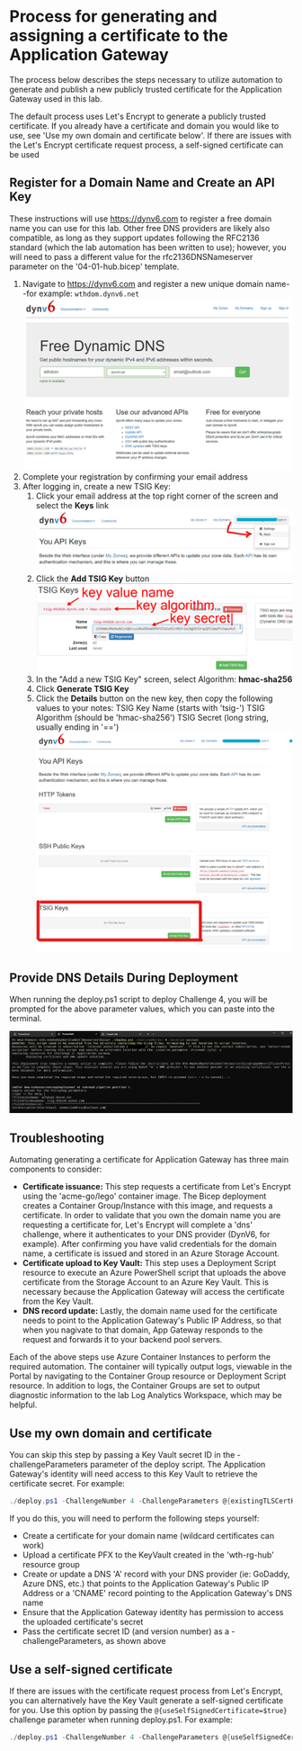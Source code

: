 # Process for generating and assigning a certificate to the Application Gateway

The process below describes the steps necessary to utilize automation to generate and publish a new publicly trusted certificate for the Application Gateway used in this lab.

The default process uses Let's Encrypt to generate a publicly trusted certificate. If you already have a certificate and domain you would like to use, see 'Use my own domain and certificate below'. If there are issues with the Let's Encrypt certificate request process, a self-signed certificate can be used

## Register for a Domain Name and Create an API Key

These instructions will use https://dynv6.com to register a free domain name you can use for this lab. Other free DNS providers are likely also compatible, as long as they support updates following the RFC2136 standard (which the lab automation has been written to use); however, you will need to pass a different value for the rfc2136DNSNameserver parameter on the '04-01-hub.bicep' template.

1. Navigate to https://dynv6.com and register a new unique domain name--for example: `wthdom.dynv6.net`
   ![DynV6 Name Registration](./media/challenge-4-dynv6signup.png)
1. Complete your registration by confirming your email address
1. After logging in, create a new TSIG Key:
    1. Click your email address at the top right corner of the screen and select the **Keys** link
       ![DynV6 API Keys Menu](./media/challenge-4-dynv6apikey.png)
    1. Click the **Add TSIG Key** button
       ![DynV6 New TSIG Key](./media/challenge-4-dynv6tsig.png)
    1. In the "Add a new TSIG Key" screen, select Algorithm: **hmac-sha256**
    1. Click **Generate TSIG Key**
    1. Click the **Details** button on the new key, then copy the following values to your notes:
        TSIG Key Name (starts with 'tsig-')
        TSIG Algorithm (should be 'hmac-sha256')
        TSIG Secret (long string, usually ending in '==')
        ![DynV6 TSIG Key Values](./media/challenge-4-dynv6tsigkey.png)

## Provide DNS Details During Deployment

When running the deploy.ps1 script to deploy Challenge 4, you will be prompted for the above parameter values, which you can paste into the terminal.

![Providing DNS RFC 2136 Details During Deployment](./media/challenge-4-example.png)

## Troubleshooting

Automating generating a certificate for Application Gateway has three main components to consider:

- **Certificate issuance:** This step requests a certificate from Let's Encrypt using the 'acme-go/lego' container image. The Bicep deployment creates a Container Group/Instance with this image, and requests a certificate. In order to validate that you own the domain name you are requesting a certificate for, Let's Encrypt will complete a 'dns' challenge, where it authenticates to your DNS provider (DynV6, for example). After confirming you have valid credentials for the domain name, a certificate is issued and stored in an Azure Storage Account.
- **Certificate upload to Key Vault:** This step uses a Deployment Script resource to execute an Azure PowerShell script that uploads the above certificate from the Storage Account to an Azure Key Vault. This is necessary because the Application Gateway will access the certificate from the Key Vault.
- **DNS record update:** Lastly, the domain name used for the certificate needs to point to the Application Gateway's Public IP Address, so that when you nagivate to that domain, App Gateway responds to the request and forwards it to your backend pool servers.

Each of the above steps use Azure Container Instances to perform the required automation. The container will typically output logs, viewable in the Portal by navigating to the Container Group resource or Deployment Script resource. In addition to logs, the Container Groups are set to output diagnostic information to the lab Log Analytics Workspace, which may be helpful. 

## Use my own domain and certificate

You can skip this step by passing a Key Vault secret ID in the -challengeParameters parameter of the deploy script. The Application Gateway's identity will need access to this Key Vault to retrieve the certificate secret. For example:

```powershell
./deploy.ps1 -ChallengeNumber 4 -ChallengeParameters @{existingTLSCertKeyVaultSecretID='https://wthotlxegowqsmac.vault.azure.net/secrets/wildcard/0de83a6671604affabc155af5bea1d7f'}
```

If you do this, you will need to perform the following steps yourself:

- Create a certificate for your domain name (wildcard certificates can work)
- Upload a certificate PFX to the KeyVault created in the 'wth-rg-hub' resource group
- Create or update a DNS 'A' record with your DNS provider (ie: GoDaddy, Azure DNS, etc.) that points to the Application Gateway's Public IP Address or a 'CNAME' record pointing to the Application Gateway's DNS name
- Ensure that the Application Gateway identity has permission to access the uploaded certificate's secret
- Pass the certificate secret ID (and version number) as a -challengeParameters, as shown above

## Use a self-signed certificate

If there are issues with the certificate request process from Let's Encrypt, you can alternatively have the Key Vault generate a self-signed certificate for you. Use this option by passing the `@{useSelfSignedCertificate=$true}` challenge parameter when running deploy.ps1. For example:

```powershell
./deploy.ps1 -ChallengeNumber 4 -ChallengeParameters @{useSelfSignedCertificate=$true}
```
